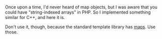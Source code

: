 Once upon a time, I'd never heard of map objects, but I was aware that you could
have "string-indexed arrays" in PHP. So I implemented something similar for C++,
and here it is.

Don't use it, though, because the standard template library has
[maps](https://www.cplusplus.com/reference/map/map/). Use those.
